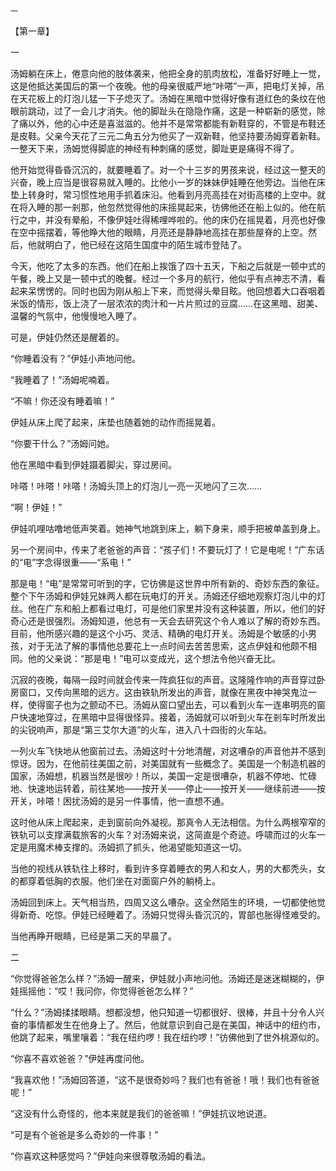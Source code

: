     一 

   【第一章】

   一

   汤姆躺在床上，倦意向他的肢体袭来，他把全身的肌肉放松，准备好好睡上一觉，这是他抵达美国后的第一个夜晚。他的母亲很威严地“咔嗒”一声，把电灯关掉，吊在天花板上的灯泡儿猛一下子熄灭了。汤姆在黑暗中觉得好像有道红色的条纹在他眼前跳动，过了一会儿才消失。他的脚趾头在隐隐作痛，这是一种崭新的感觉，除了痛以外，他的心中还是喜滋滋的。他并不是常常都能有新鞋穿的，不管是布鞋还是皮鞋。父亲今天花了三元二角五分为他买了一双新鞋，他坚持要汤姆穿着新鞋。一整天下来，汤姆觉得脚底的神经有种刺痛的感觉，脚趾更是痛得不得了。

   他开始觉得昏昏沉沉的，就要睡着了。对一个十三岁的男孩来说，经过这一整天的兴奋，晚上应当是很容易就入睡的。比他小一岁的妹妹伊娃睡在他旁边。当他在床垫上转身时，常习惯性地用手抓着床沿。他看到月亮高挂在对街高楼的上空中。就在将入睡的那一剎那，他忽然觉得他的床摇晃起来，彷佛他还在船上似的。他在航行之中，并没有晕船，不像伊娃吐得稀哩哗啦的。他的床仍在摇晃着，月亮也好像在空中摇摆着，等他睁大他的眼睛，月亮还是静静地高挂在那些屋脊的上空。然后，他就明白了，他已经在这陌生国度中的陌生城市登陆了。

   今天，他吃了太多的东西。他们在船上挨饿了四十五天，下船之后就是一顿中式的午餐，晚上又是一顿中式的晚餐。经过一个多月的航行，他似乎有点神志不清，看起来呆愣愣的。同时也因为刚从船上下来，而觉得头晕目眩。他回想着大口吞咽着米饭的情形，饭上浇了一层浓浓的肉汁和一片片煎过的豆腐……在这黑暗、甜美、温馨的气氛中，他慢慢地入睡了。

   可是，伊娃仍然还是醒着的。

   “你睡着没有？”伊娃小声地问他。

   “我睡着了！”汤姆呢喃着。

   “不嘛！你还没有睡着嘛！”

   伊娃从床上爬了起来，床垫也随着她的动作而摇晃着。

   “你要干什么？”汤姆问她。

   他在黑暗中看到伊娃蹑着脚尖，穿过房间。

   咔嗒！咔嗒！咔嗒！汤姆头顶上的灯泡儿一亮一灭地闪了三次……

   “啊！伊娃！”

   伊娃叽哩咕噜地低声笑着。她神气地跳到床上，躺下身来，顺手把被单盖到身上。

   另一个房间中，传来了老爸爸的声音：“孩子们！不要玩灯了！它是电呢！”广东话的“电”字念得很重——“系电！”

   那是电！“电”是常常可听到的字，它彷佛是这世界中所有新的、奇妙东西的象征。整个下午汤姆和伊娃兄妹两人都在玩电灯的开关。汤姆还仔细地观察灯泡儿中的灯丝。他在广东和船上都看过电灯，可是他们家里并没有这种装置，所以，他们的好奇心还是很强烈。汤姆知道，他总有一天会去研究这个令人难以了解的奇妙东西。目前，他所感兴趣的是这个小巧、灵活、精确的电灯开关。汤姆是个敏感的小男孩，对于无法了解的事情他总要花上一点时间去苦苦思索，这点伊娃和他颇不相同。他的父亲说：“那是电！”电可以变成光，这个想法令他兴奋无比。

   沉寂的夜晚，每隔一段时间就会传来一阵疯狂似的声音。这隆隆作响的声音穿过卧房窗口，又传向黑暗的远方。这由铁轨所发出的声音，就像在黑夜中神哭鬼泣一样，使得窗子也为之颤动不已。汤姆从窗口望出去，可以看到火车一连串明亮的窗户快速地穿过，在黑暗中显得很怪异。接着，汤姆就可以听到火车在剎车时所发出的尖锐响声，那是“第三艾尔大道”的火车，进入八十四街的火车站。

   一列火车飞快地从他窗前过去。汤姆这时十分地清醒，对这嘈杂的声音他并不感到惊讶。因为，在他前往美国之前，对美国就有一些概念了。美国是一个制造机器的国家，汤姆想，机器当然是很吵！所以，美国一定是很嘈杂，机器不停地、忙碌地、快速地运转着，前往某地——按开关——停止——按开关——继续前进——按开关，咔嗒！困扰汤姆的是另一件事情，他一直想不通。

   这时他从床上爬起来，走到窗前向外凝视。那真令人无法相信。为什么两根窄窄的铁轨可以支撑满载旅客的火车？对汤姆来说，这简直是个奇迹。呼啸而过的火车一定是用魔术棒支撑的。汤姆抓了抓头，他渴望能知道这一切。

   当他的视线从铁轨往上移时，看到许多穿着睡衣的男人和女人，男的大都秃头，女的都穿着低胸的衣服。他们坐在对面窗户外的躺椅上。

   汤姆回到床上。天气相当热，四周又这么嘈杂。这全然陌生的环境，一切都使他觉得新奇、吃惊。伊娃已经睡着了。汤姆只觉得头昏沉沉的，胃部也胀得怪难受的。

   当他再睁开眼睛，已经是第二天的早晨了。

   二

   “你觉得爸爸怎么样？”汤姆一醒来，伊娃就小声地问他。汤姆还是迷迷糊糊的，伊娃摇摇他：“哎！我问你，你觉得爸爸怎么样？”

   “什么？”汤姆揉揉眼睛。想都没想，他只知道一切都很好、很棒，并且十分令人兴奋的事情都发生在他身上了。然后，他就意识到自己是在美国，神话中的纽约市，他跳了起来，嘴里嚷着：“我在纽约啰！我在纽约啰！”彷佛他到了世外桃源似的。

   “你喜不喜欢爸爸？”伊娃再度问他。

   “我喜欢他！”汤姆回答道，“这不是很奇妙吗？我们也有爸爸！哦！我们也有爸爸呢！”

   “这没有什么奇怪的，他本来就是我们的爸爸嘛！”伊娃抗议地说道。

   “可是有个爸爸是多么奇妙的一件事！”

   “你喜欢这种感觉吗？”伊娃向来很尊敬汤姆的看法。

